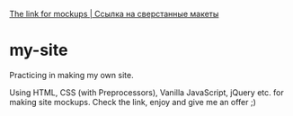 [The link for mockups | Ссылка на сверстанные макеты](https://nurik7.github.io/my-site/)

# my-site
Practicing in making my own site. 

Using HTML, CSS (with Preprocessors), Vanilla JavaScript, jQuery etc. for making site mockups.
Check the link, enjoy and give me an offer ;)
